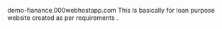 demo-fianance.000webhostapp.com
This Is basically for loan purpose website created as per requirements .
